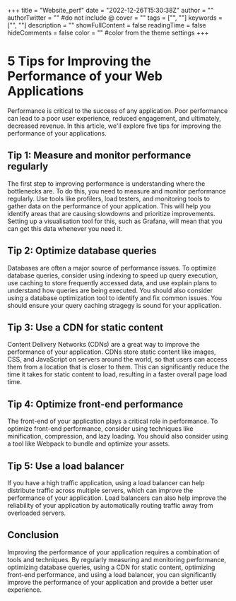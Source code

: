 +++
title = "Website_perf"
date = "2022-12-26T15:30:38Z"
author = ""
authorTwitter = "" #do not include @
cover = ""
tags = ["", ""]
keywords = ["", ""]
description = ""
showFullContent = false
readingTime = false
hideComments = false
color = "" #color from the theme settings
+++

5 Tips for Improving the Performance of your Web Applications
=============================================================

Performance is critical to the success of any application. Poor performance can lead to a poor user experience, reduced engagement, and ultimately, decreased revenue. In this article, we'll explore five tips for improving the performance of your applications.

Tip 1: Measure and monitor performance regularly
------------------------------------------------

The first step to improving performance is understanding where the bottlenecks are. To do this, you need to measure and monitor performance regularly. Use tools like profilers, load testers, and monitoring tools to gather data on the performance of your application. This will help you identify areas that are causing slowdowns and prioritize improvements. Setting up a visualisation tool for this, such as Grafana, will mean that you can get this data whenever you need it.

Tip 2: Optimize database queries
--------------------------------

Databases are often a major source of performance issues. To optimize database queries, consider using indexing to speed up query execution, use caching to store frequently accessed data, and use explain plans to understand how queries are being executed. You should also consider using a database optimization tool to identify and fix common issues. You should ensure your query caching stragegy is sound for your application.

Tip 3: Use a CDN for static content
-----------------------------------

Content Delivery Networks (CDNs) are a great way to improve the performance of your application. CDNs store static content like images, CSS, and JavaScript on servers around the world, so that users can access them from a location that is closer to them. This can significantly reduce the time it takes for static content to load, resulting in a faster overall page load time.

Tip 4: Optimize front-end performance
-------------------------------------

The front-end of your application plays a critical role in performance. To optimize front-end performance, consider using techniques like minification, compression, and lazy loading. You should also consider using a tool like Webpack to bundle and optimize your assets.

Tip 5: Use a load balancer
--------------------------

If you have a high traffic application, using a load balancer can help distribute traffic across multiple servers, which can improve the performance of your application. Load balancers can also help improve the reliability of your application by automatically routing traffic away from overloaded servers.

Conclusion
----------

Improving the performance of your application requires a combination of tools and techniques. By regularly measuring and monitoring performance, optimizing database queries, using a CDN for static content, optimizing front-end performance, and using a load balancer, you can significantly improve the performance of your application and provide a better user experience.
